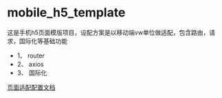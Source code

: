 # mobile_h5_template
这是手机h5页面模版项目，设配方案是以移动端vw单位做适配，包含路由，请求，国际化等基础功能
- 1、 router
- 2、 axios
- 3、 国际化

[页面适配配置文档](https://github.com/evrone/postcss-px-to-viewport/blob/HEAD/README_CN.md)
